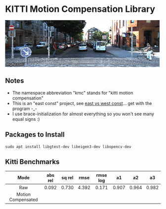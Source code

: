 # KITTI Motion Compensation Library 

![Motion compensation projection visualized](assets/first_gif.gif)

## Notes
* The namespace abbreviation "kmc" stands for "kitti motion compensation"
* This is an "east const" project, see [east vs west const](https://hackingcpp.com/cpp/design/east_vs_west_const.html)... get with the program -_-
* I use brace-initialization for almost everything so you won't see many equal signs :)

## Packages to Install 

    sudo apt install libgtest-dev libeigen3-dev libopencv-dev
    
## Kitti Benchmarks

| Mode | abs rel | sq rel | rmse | rmse log | a1 | a2 | a3 |
| :---:   | :---: | :---: | :---: | :---: | :---: | :---: | :---: |
| Raw | 0.092 | 0.730 | 4.392 | 0.171 | 0.907 | 0.964 | 0.982 |
| Motion Compensated | | | | | | | |
